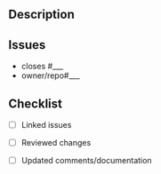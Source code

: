 ## Description
<!-- Adition information & context -->


## Issues
<!-- Issues this MR will address -->
 - closes #___
 - owner/repo#___

## Checklist
<!-- Complete this checklist after creating the MR -->
 - [ ] Linked issues
 - [ ] Reviewed changes
 - [ ] Updated comments/documentation
 